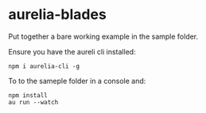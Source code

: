 # aurelia-blades

Put together a bare working example in the sample folder.

Ensure you have the aureli cli installed:
```
npm i aurelia-cli -g
```

To to the sameple folder in a console and:
```
npm install
au run --watch
```



